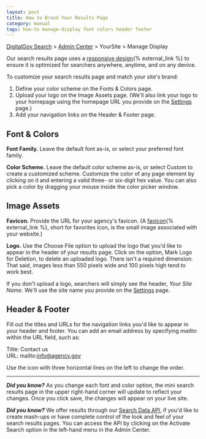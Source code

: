 ```yaml
---
layout: post
title: How to Brand Your Results Page
category: manual
tags: how-to manage-display font colors header footer
---
```


[DigitalGov Search](/index.html) > [Admin Center](https://search.usa.gov/sites/) > YourSite > Manage Display

Our search results page uses a [responsive design](http://alistapart.com/topic/responsive-design){% external_link %} to ensure it is optimized for searchers anywhere, anytime, and on any device. 

To customize your search results page and match your site's brand:

1. Define your color scheme on the Fonts & Colors page.
1. Upload your logo on the Image Assets page. (We'll also link your logo to your homepage using the homepage URL you provide on the [Settings](/manual/settings.html) page.)
1. Add your navigation links on the Header & Footer page.

## Font & Colors

**Font Family.** Leave the default font as-is, or select your preferred font family.

**Color Scheme.** Leave the default color scheme as-is, or select Custom to create a customized scheme. Customize the color of any page element by clicking on it and entering a valid three- or six-digit hex value. You can also pick a color by dragging your mouse inside the color picker window.

## Image Assets

**Favicon.** Provide the URL for your agency's favicon. (A [favicon](http://webdesign.about.com/od/favicon/f/blfaqfavicon1.htm){% external_link %}, short for favorites icon, is the small image associated with your website.)

**Logo.** Use the Choose File option to upload the logo that you'd like to appear in the header of your results page. Click on the option, Mark Logo for Deletion, to delete an uploaded logo. There isn't a required dimension. That said, images less than 550 pixels wide and 100 pixels high tend to work best.

If you don't upload a logo, searchers will simply see the header, *Your Site Name*. We'll use the site name you provide on the [Settings](/manual/settings.html) page.

## Header & Footer

Fill out the titles and URLs for the navigation links you'd like to appear in your header and footer. You can add an email address by specifying *mailto:* within the URL field, such as:

Title: Contact us  
URL: mailto:info@agency.gov

Use the icon with three horizontal lines on the left to change the order.

---

***Did you know?*** As you change each font and color option, the mini search results page in the upper right-hand corner will update to reflect your changes. Once you click save, the changes will appear on your live site.

***Did you know?*** We offer results through our [Search Data API](/manual/api.html), if you'd like to create mash-ups or have complete control of the look and feel of your search results pages. You can access the API by clicking on the Activate Search option in the left-hand menu in the Admin Center.
